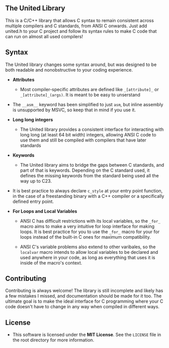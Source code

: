 ## The United Library
This is a C/C++ library that allows C syntax to remain consistent across multiple compilers and C standards, from ANSI C onwards.
Just add united.h to your C project and follow its syntax rules to make C code that can run on almost all used compilers!

## Syntax
The United library changes some syntax around, but was designed to be both readable and nonobstructive to your coding experience.

- **Attributes**
    - Most compiler-specific attributes are defined like `_[attribute]_` or `_[attribute]_(args)`. It is meant to be easy to unserstand

- The `__asm__` keyword has been simplified to just `asm`, but inline assembly is unsupported by MSVC, so keep that in mind if you use it.

- **Long long integers**
    - The United library provides a consistent interface for interacting with long long (at least 64 bit width) integers, allowing ANSI C code to use them 
    and still be compiled with compilers that have later standards

- **Keywords**
    - The United library aims to bridge the gaps between C standards, and part of that is keywords. Depending on the C standard used, it defines the missing keywords
    from the standard being used all the way up to C23.

- It is best practice to always declare `c_style` at your entry point function, in the case of a freestanding binary with a C++ compiler or a 
specifically defined entry point.

- **For Loops and Local Variables**
    - ANSI C has difficult restrictions with its local variables, so the `_for_` macro aims to make a very intuitive for loop interface for making loops.
    It is best practice for you to use the `_for_` macro for your for loops instead of the built-in C ones for maximum compatibility.

    - ANSI C's variable problems also extend to other varibales, so the `localvar` macro intends to allow local variables to be declared and used anywhere
    in your code, as long as everything that uses it is inside of the macro's context.

## Contributing
Contributing is always welcome! The library is still incomplete and likely has a few mistakes I missed, and documentation should be made for it too.
The ultimate goal is to make the ideal interface for C programming where your C code doesn't have to change in any way when compiled in different ways.

## License
- This software is licensed under the **MIT License**. See the `LICENSE` file in the root directory for more information.